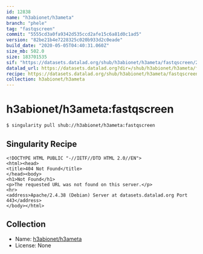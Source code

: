 ```yaml
---
id: 12838
name: "h3abionet/h3ameta"
branch: "phele"
tag: "fastqscreen"
commit: "5555cd3a0fa9342d535ccd2afe15c6a81d0c1ad5"
version: "82be21b4e7228325c020b933d2c0eade"
build_date: "2020-05-05T04:40:31.060Z"
size_mb: 502.0
size: 183701535
sif: "https://datasets.datalad.org/shub/h3abionet/h3ameta/fastqscreen/2020-05-05-5555cd3a-82be21b4/82be21b4e7228325c020b933d2c0eade.sif"
datalad_url: https://datasets.datalad.org?dir=/shub/h3abionet/h3ameta/fastqscreen/2020-05-05-5555cd3a-82be21b4/
recipe: https://datasets.datalad.org/shub/h3abionet/h3ameta/fastqscreen/2020-05-05-5555cd3a-82be21b4/Singularity
collection: h3abionet/h3ameta
---
```


# h3abionet/h3ameta:fastqscreen

```bash
$ singularity pull shub://h3abionet/h3ameta:fastqscreen
```

## Singularity Recipe

```singularity
<!DOCTYPE HTML PUBLIC "-//IETF//DTD HTML 2.0//EN">
<html><head>
<title>404 Not Found</title>
</head><body>
<h1>Not Found</h1>
<p>The requested URL was not found on this server.</p>
<hr>
<address>Apache/2.4.38 (Debian) Server at datasets.datalad.org Port 443</address>
</body></html>
```

## Collection

 - Name: [h3abionet/h3ameta](https://github.com/h3abionet/h3ameta)
 - License: None

